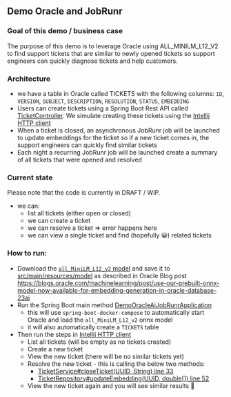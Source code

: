 ## Demo Oracle and JobRunr

### Goal of this demo / business case
The purpose of this demo is to leverage Oracle using ALL_MINILM_L12_V2 to find 
support tickets that are similar to newly opened tickets so support engineers 
can quickly diagnose tickets and help customers. 

### Architecture
- we have a table in Oracle called TICKETS with the following columns:
  `ID`, `VERSION`, `SUBJECT`, `DESCRIPTION`, `RESOLUTION`, `STATUS`, `EMBEDDING`
- Users can create tickets using a Spring Boot Rest API called [TicketController](./src/main/java/org/jobrunr/demo/tickets/TicketController.java).
  We simulate creating these tickets using the [Intellij HTTP client](./src/test/demo.http)
- When a ticket is closed, an asynchronous JobRunr job will be launched to update embeddings for the ticket so 
  if a new ticket comes in, the support engineers can quickly find similar tickets
- Each night a recurring JobRunr job will be launched create a summary of all tickets that were opened and resolved


### Current state
Please note that the code is currently in DRAFT / WIP.

- we can:
  - list all tickets (either open or closed)
  - we can create a ticket
  - we can resolve a ticket => error happens here
  - we can view a single ticket and find (hopefully 😀) related tickets

### How to run:
- Download the [`all_MiniLM_L12_v2` model](https://adwc4pm.objectstorage.us-ashburn-1.oci.customer-oci.com/p/VBRD9P8ZFWkKvnfhrWxkpPe8K03-JIoM5h_8EJyJcpE80c108fuUjg7R5L5O7mMZ/n/adwc4pm/b/OML-Resources/o/all_MiniLM_L12_v2_augmented.zip) and save it to [src/main/resources/model](src/main/resources/model)
  as described in Oracle Blog post https://blogs.oracle.com/machinelearning/post/use-our-prebuilt-onnx-model-now-available-for-embedding-generation-in-oracle-database-23ai
- Run the Spring Boot main method [DemoOracleAiJobRunrApplication](./src/main/java/org/jobrunr/demo/DemoOracleAiJobRunrApplication.java)
  - this will use `spring-boot-docker-compose` to automatically start Oracle and load the `all_MiniLM_L12_v2` onnx model
  - it will also automatically create a `TICKETS` table
- Then run the steps in [Intellij HTTP client](./src/test/demo.http)
  - List all tickets (will be empty as no tickets created)
  - Create a new ticket 
  - View the new ticket (there will be no similar tickets yet)
  - Resolve the new ticket - this is calling the below two methods:
    - [TicketService#closeTicket(UUID, String) line 33](./src/main/java/org/jobrunr/demo/tickets/TicketService.java)
    - [TicketRepository#updateEmbedding(UUID, double[]) line 52](./src/main/java/org/jobrunr/demo/tickets/TicketRepository.java)
  - View the new ticket again and you will see similar results 🎉